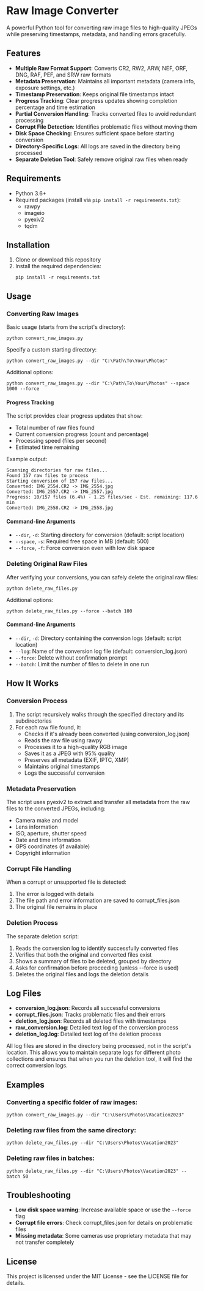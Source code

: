 # Raw Image Converter

A powerful Python tool for converting raw image files to high-quality JPEGs while preserving timestamps, metadata, and handling errors gracefully.

## Features

- **Multiple Raw Format Support**: Converts CR2, RW2, ARW, NEF, ORF, DNG, RAF, PEF, and SRW raw formats
- **Metadata Preservation**: Maintains all important metadata (camera info, exposure settings, etc.)
- **Timestamp Preservation**: Keeps original file timestamps intact
- **Progress Tracking**: Clear progress updates showing completion percentage and time estimation
- **Partial Conversion Handling**: Tracks converted files to avoid redundant processing
- **Corrupt File Detection**: Identifies problematic files without moving them
- **Disk Space Checking**: Ensures sufficient space before starting conversion
- **Directory-Specific Logs**: All logs are saved in the directory being processed
- **Separate Deletion Tool**: Safely remove original raw files when ready

## Requirements

- Python 3.6+
- Required packages (install via `pip install -r requirements.txt`):
  - rawpy
  - imageio
  - pyexiv2
  - tqdm

## Installation

1. Clone or download this repository
2. Install the required dependencies:
   ```
   pip install -r requirements.txt
   ```

## Usage

### Converting Raw Images

Basic usage (starts from the script's directory):
```
python convert_raw_images.py
```

Specify a custom starting directory:
```
python convert_raw_images.py --dir "C:\Path\To\Your\Photos"
```

Additional options:
```
python convert_raw_images.py --dir "C:\Path\To\Your\Photos" --space 1000 --force
```

#### Progress Tracking

The script provides clear progress updates that show:
- Total number of raw files found
- Current conversion progress (count and percentage)
- Processing speed (files per second)
- Estimated time remaining

Example output:
```
Scanning directories for raw files...
Found 157 raw files to process
Starting conversion of 157 raw files...
Converted: IMG_2554.CR2 -> IMG_2554.jpg
Converted: IMG_2557.CR2 -> IMG_2557.jpg
Progress: 10/157 files (6.4%) - 1.25 files/sec - Est. remaining: 117.6 min
Converted: IMG_2558.CR2 -> IMG_2558.jpg
```

#### Command-line Arguments

- `--dir`, `-d`: Starting directory for conversion (default: script location)
- `--space`, `-s`: Required free space in MB (default: 500)
- `--force`, `-f`: Force conversion even with low disk space

### Deleting Original Raw Files

After verifying your conversions, you can safely delete the original raw files:
```
python delete_raw_files.py
```

Additional options:
```
python delete_raw_files.py --force --batch 100
```

#### Command-line Arguments

- `--dir`, `-d`: Directory containing the conversion logs (default: script location)
- `--log`: Name of the conversion log file (default: conversion_log.json)
- `--force`: Delete without confirmation prompt
- `--batch`: Limit the number of files to delete in one run

## How It Works

### Conversion Process

1. The script recursively walks through the specified directory and its subdirectories
2. For each raw file found, it:
   - Checks if it's already been converted (using conversion_log.json)
   - Reads the raw file using rawpy
   - Processes it to a high-quality RGB image
   - Saves it as a JPEG with 95% quality
   - Preserves all metadata (EXIF, IPTC, XMP)
   - Maintains original timestamps
   - Logs the successful conversion

### Metadata Preservation

The script uses pyexiv2 to extract and transfer all metadata from the raw files to the converted JPEGs, including:
- Camera make and model
- Lens information
- ISO, aperture, shutter speed
- Date and time information
- GPS coordinates (if available)
- Copyright information

### Corrupt File Handling

When a corrupt or unsupported file is detected:
1. The error is logged with details
2. The file path and error information are saved to corrupt_files.json
3. The original file remains in place

### Deletion Process

The separate deletion script:
1. Reads the conversion log to identify successfully converted files
2. Verifies that both the original and converted files exist
3. Shows a summary of files to be deleted, grouped by directory
4. Asks for confirmation before proceeding (unless --force is used)
5. Deletes the original files and logs the deletion details

## Log Files

- **conversion_log.json**: Records all successful conversions
- **corrupt_files.json**: Tracks problematic files and their errors
- **deletion_log.json**: Records all deleted files with timestamps
- **raw_conversion.log**: Detailed text log of the conversion process
- **deletion_log.log**: Detailed text log of the deletion process

All log files are stored in the directory being processed, not in the script's location. This allows you to maintain separate logs for different photo collections and ensures that when you run the deletion tool, it will find the correct conversion logs.

## Examples

### Converting a specific folder of raw images:
```
python convert_raw_images.py --dir "C:\Users\Photos\Vacation2023"
```

### Deleting raw files from the same directory:
```
python delete_raw_files.py --dir "C:\Users\Photos\Vacation2023"
```

### Deleting raw files in batches:
```
python delete_raw_files.py --dir "C:\Users\Photos\Vacation2023" --batch 50
```

## Troubleshooting

- **Low disk space warning**: Increase available space or use the `--force` flag
- **Corrupt file errors**: Check corrupt_files.json for details on problematic files
- **Missing metadata**: Some cameras use proprietary metadata that may not transfer completely

## License

This project is licensed under the MIT License - see the LICENSE file for details.
